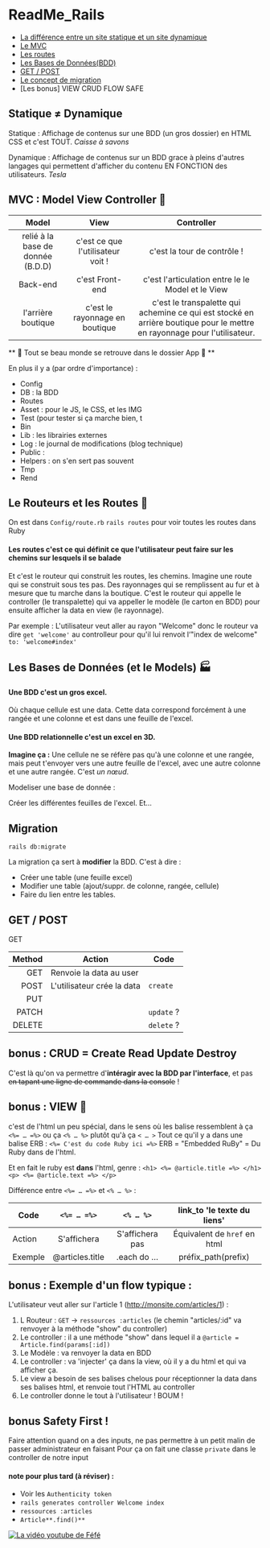 # ReadMe_Rails

+ [La différence entre un site statique et un site dynamique](https://github.com/BenCmjn/ReadMe_Rails#statique--dynamique)
+ [Le MVC](https://github.com/BenCmjn/ReadMe_Rails#mvc--model-view-controller)
+ [Les routes](https://github.com/BenCmjn/ReadMe_Rails#le-routeurs-et-les-routes)
+ [Les Bases de Données(BDD)](https://github.com/BenCmjn/ReadMe_Rails#les-bases-de-donn%C3%A9es-et-le-models)
+ [GET / POST](https://github.com/BenCmjn/ReadMe_Rails#get--post)
+ [Le concept de migration](https://github.com/BenCmjn/ReadMe_Rails#migration)
+ [Les bonus] VIEW  CRUD  FLOW  SAFE

## Statique ≠ Dynamique

Statique : Affichage de contenus sur une BDD (un gros dossier) en HTML CSS et c'est TOUT.
_Caisse à savons_


Dynamique : Affichage de contenus sur un BDD grace à pleins d'autres langages qui permettent d'afficher du contenu EN FONCTION des utilisateurs.
_Tesla_

## MVC : Model View Controller :steam_locomotive:

| Model	                           | View                                     | Controller                           |
| :------------------------------: |:----------------------------------------:| :-----------------------------------:|
| relié à la base de donnée (B.D.D)| c'est ce que l'utilisateur voit !        | c'est la tour de contrôle ! |
| Back-end                         | c'est Front-end                          | c'est l'articulation entre le le Model et le View |
| l'arrière boutique               | c'est le rayonnage en boutique           | c'est le transpalette qui achemine ce qui est stocké en arrière boutique pour le mettre en rayonnage pour l'utilisateur. |


** :rowboat: Tout se beau monde se retrouve dans le dossier App :rocket: **

En plus il y a (par ordre d'importance) :
- Config
- DB : la BDD
- Routes
- Asset : pour le JS, le CSS, et les IMG
- Test (pour tester si ça marche bien, t
- Bin
- Lib : les librairies externes
- Log : le journal de modifications (blog technique)
- Public :
- Helpers : on s'en sert pas souvent
- Tmp
- Rend

## Le Routeurs et les Routes :roller_coaster:

On est dans `Config/route.rb`
`rails routes` pour voir toutes les routes dans Ruby


#### Les routes c'est ce qui définit ce que l'utilisateur peut faire sur les chemins sur lesquels il se balade
Et c'est le routeur qui construit les routes, les chemins. Imagine une route qui se construit sous tes pas. Des rayonnages qui se remplissent au fur et à mesure que tu marche dans la boutique.
C'est le routeur qui appelle le controller (le transpalette) qui va appeller le modèle (le carton en BDD) pour ensuite afficher la data en view (le rayonnage).

Par exemple : L'utilisateur veut aller au rayon "Welcome" donc le routeur va dire `get 'welcome'` au controlleur pour qu'il lui renvoit l‘"index de welcome" `to: 'welcome#index'`  



## Les Bases de Données (et le Models) :factory:

#### Une BDD c'est un gros excel.
Où chaque cellule est une data. Cette data correspond forcément à une rangée et une colonne et est dans une feuille de l'excel.

#### Une BDD relationnelle c'est un excel en 3D.
**Imagine ça :** Une cellule ne se réfère pas qu'à une colonne et une rangée, mais peut t'envoyer vers une autre feuille de l'excel, avec une autre colonne et une autre rangée. C'est *un nœud*. 

Modeliser une base de donnée :

Créer les différentes feuilles de l'excel. Et… 



## Migration

`rails db:migrate`

La migration ça sert à **modifier** la BDD. C'est à dire :
- Créer une table (une feuille excel)
- Modifier une table (ajout/suppr. de colonne, rangée, cellule)
- Faire du lien entre les tables.


## GET / POST

GET 

| Method        | Action                         | Code       |
| ------------: | -------------                  | -----      |
| GET           | Renvoie la data au user        |            |
| POST          | L'utilisateur crée la data     |`create`    |
| PUT           |                                |            |
| PATCH         |                                |`update` ?  |
| DELETE        |                                |`delete` ?  |


## bonus : CRUD = Create Read Update Destroy

C'est là qu'on va permettre d'**intéragir avec la BDD par l'interface**, et pas ~~en tapant une ligne de commande dans la console~~ !

## bonus : VIEW :gem:

c'est de l'html un peu spécial, dans le sens où les balise ressemblent à ça `<%= … =%>` ou ça `<% … %>` plutôt qu'à ça `< … >`
Tout ce qu'il y a dans une balise ERB : `<%= C'est du code Ruby ici =%>`
ERB = "Embedded RuBy" = Du Ruby dans de l'html.

Et en fait le ruby est **dans** l'html, genre :
`<h1> <%= @article.title =%> </h1> <p> <%= @article.text =%> </p>`

Différence entre `<%= … =%>` et `<% … %>` :

| Code      |`<%= … =%>`     | `<% … %>`      | link_to 'le texte du liens' |
| --------- | :--------:     | :-------------:| :-------------------------: |
| Action    | S'affichera    | S'affichera pas| Équivalent de `href` en html|
| Exemple   | @articles.title| .each do …     | préfix_path(prefix)


## bonus : Exemple d'un flow typique :

L'utilisateur veut aller sur l'article 1 (http://monsite.com/articles/1) :
1. L Routeur : `GET` -> `ressources :articles` (le chemin "articles/:id" va renvoyer à la méthode "show" du controller)
2. Le controller : il a une méthode "show" dans lequel il a
`@article = Article.find(params[:id])`
3. Le Modèle : va renvoyer la data en BDD
4. Le controller : va 'injecter' ça dans la view, où il y a du html et qui va afficher ça.
5. Le view a besoin de ses balises chelous pour réceptionner la data dans ses balises html, et renvoie tout l'HTML au controller
6.  Le controller donne le tout à l'utilisateur !
BOUM !

## bonus Safety First !

Faire attention quand on a des inputs, ne pas permettre à un petit malin de passer administrateur en faisant
Pour ça on fait une classe `private` dans le controller de notre input 


#### note pour plus tard (à réviser) :

- Voir les `Authenticity token`
- `rails generates controller Welcome index`
- `ressources :articles`
- `Article**.find()**`

[![La vidéo youtube de Féfé](http://img.youtube.com/vi/deNytSPvAxA/0.jpg)](http://www.youtube.com/watch?v=deNytSPvAxA)

